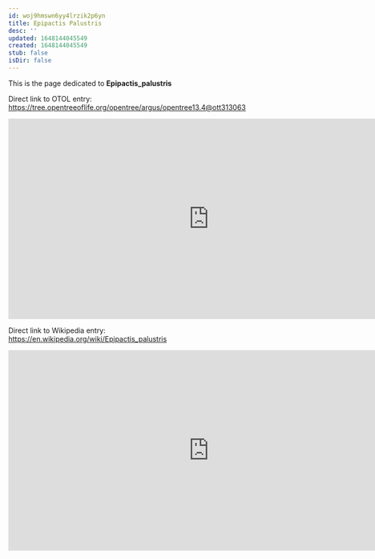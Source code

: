 ```yaml
---
id: woj9hmswn6yy4lrzik2p6yn
title: Epipactis Palustris
desc: ''
updated: 1648144045549
created: 1648144045549
stub: false
isDir: false
---
```

This is the page dedicated to **Epipactis_palustris**


Direct link to OTOL entry: https://tree.opentreeoflife.org/opentree/argus/opentree13.4@ott313063



<html>
    <body>
    <iframe src="https://tree.opentreeoflife.org/opentree/argus/opentree13.4@ott313063"
    width="800" height="400" frameborder="0" allowfullscreen> </iframe>
    </body>
</html>
    


Direct link to Wikipedia entry: https://en.wikipedia.org/wiki/Epipactis_palustris



<html>
    <body>
    <iframe src="https://en.wikipedia.org/wiki/Epipactis_palustris"
    width="800" height="400" frameborder="0" allowfullscreen> </iframe>
    </body>
</html>
    
